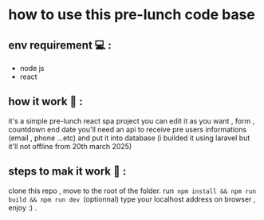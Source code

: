 # how to use this pre-lunch code base

## env requirement 💻 :

- node js 
- react 

## how it work 🚥 :

<p>
 it's a simple pre-lunch react spa project you can edit it as you want , 
 form , countdown end date 
 you'll need an api to receive pre users informations (email , phone ...etc) 
 and put it into database (i builded it using laravel but it'll not offline from 20th march 2025) 
</p>


## steps to mak it work 🚀 :

<p>
 clone this repo  , move to the root of the folder.
 run<code> npm install && npm run build && npm run dev </code>(optionnal) 
 type your localhost address on browser , enjoy :) .
</p>
